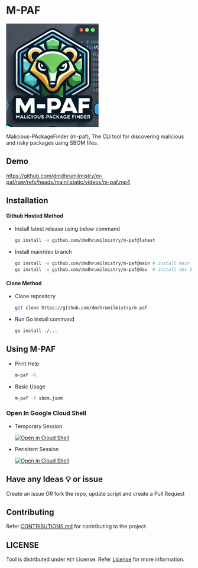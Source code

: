 # M-PAF

![M-PAF-logo](./.static/images/m-paf-logo.png)

Malicious-PAckageFinder (m-paf), The CLI tool for discovering malicious and risky packages using SBOM files.

## Demo

<https://github.com/dmdhrumilmistry/m-paf/raw/refs/heads/main/.static/videos/m-paf.mp4>

## Installation

#### Github Hosted Method

- Install latest release using below command

  ```bash
  go install -v github.com/dmdhrumilmistry/m-paf@latest
  ```

- Install main/dev branch

  ```bash
  go install -v github.com/dmdhrumilmistry/m-paf@main # install main branch
  go install -v github.com/dmdhrumilmistry/m-paf@dev  # install dev branch
  ```

#### Clone Method

- Clone repository

    ```bash
    git clone https://github.com/dmdhrumilmistry/m-paf
    ```

- Run Go install command

    ```bash
    go install ./...
    ```

## Using M-PAF

* Print Help

    ```bash
    m-paf -h
    ```

* Basic Usage

    ```bash
    m-paf -f sbom.jsom
    ```

### Open In Google Cloud Shell

- Temporary Session

  [![Open in Cloud Shell](https://gstatic.com/cloudssh/images/open-btn.svg)](https://shell.cloud.google.com/cloudshell/editor?cloudshell_git_repo=https://github.com/dmdhrumilmistry/m-paf.git&ephemeral=true&show=terminal&cloudshell_print=./DISCLAIMER.md)

- Perisitent Session

  [![Open in Cloud Shell](https://gstatic.com/cloudssh/images/open-btn.svg)](https://shell.cloud.google.com/cloudshell/editor?cloudshell_git_repo=https://github.com/dmdhrumilmistry/m-paf&ephemeral=false&show=terminal&cloudshell_print=./DISCLAIMER.md)

## Have any Ideas 💡 or issue

Create an issue *OR* fork the repo, update script and create a Pull Request

## Contributing

Refer [CONTRIBUTIONS.md](/CONTRIBUTING.md) for contributing to the project.

## LICENSE

Tool is distributed under `MIT` License. Refer [License](/LICENSE.md) for more information.
